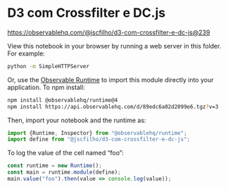 # D3 com Crossfilter e DC.js

https://observablehq.com/@jscfilho/d3-com-crossfilter-e-dc-js@239

View this notebook in your browser by running a web server in this folder. For
example:

~~~sh
python -m SimpleHTTPServer
~~~

Or, use the [Observable Runtime](https://github.com/observablehq/runtime) to
import this module directly into your application. To npm install:

~~~sh
npm install @observablehq/runtime@4
npm install https://api.observablehq.com/d/89edc6a02d2099e6.tgz?v=3
~~~

Then, import your notebook and the runtime as:

~~~js
import {Runtime, Inspector} from "@observablehq/runtime";
import define from "@jscfilho/d3-com-crossfilter-e-dc-js";
~~~

To log the value of the cell named “foo”:

~~~js
const runtime = new Runtime();
const main = runtime.module(define);
main.value("foo").then(value => console.log(value));
~~~
